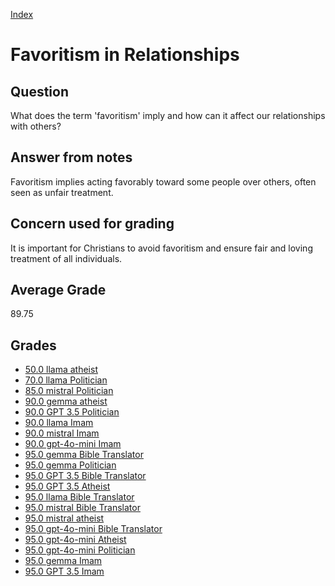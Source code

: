 
[Index](../index.md)
# Favoritism in Relationships
## Question
What does the term 'favoritism' imply and how can it affect our relationships with others?

## Answer from notes
Favoritism implies acting favorably toward some people over others, often seen as unfair treatment.

## Concern used for grading
It is important for Christians to avoid favoritism and ensure fair and loving treatment of all individuals.

## Average Grade
89.75

## Grades
 * [50.0 llama atheist](../answers/llama_atheist/Favoritism_in_Relationships.md)
 * [70.0 llama Politician](../answers/llama_Politician/Favoritism_in_Relationships.md)
 * [85.0 mistral Politician](../answers/mistral_Politician/Favoritism_in_Relationships.md)
 * [90.0 gemma atheist](../answers/gemma_atheist/Favoritism_in_Relationships.md)
 * [90.0 GPT 3.5 Politician](../answers/GPT_3.5_Politician/Favoritism_in_Relationships.md)
 * [90.0 llama Imam](../answers/llama_Imam/Favoritism_in_Relationships.md)
 * [90.0 mistral Imam](../answers/mistral_Imam/Favoritism_in_Relationships.md)
 * [90.0 gpt-4o-mini Imam](../answers/gpt-4o-mini_Imam/Favoritism_in_Relationships.md)
 * [95.0 gemma Bible Translator](../answers/gemma_Bible_Translator/Favoritism_in_Relationships.md)
 * [95.0 gemma Politician](../answers/gemma_Politician/Favoritism_in_Relationships.md)
 * [95.0 GPT 3.5 Bible Translator](../answers/GPT_3.5_Bible_Translator/Favoritism_in_Relationships.md)
 * [95.0 GPT 3.5 Atheist](../answers/GPT_3.5_Atheist/Favoritism_in_Relationships.md)
 * [95.0 llama Bible Translator](../answers/llama_Bible_Translator/Favoritism_in_Relationships.md)
 * [95.0 mistral Bible Translator](../answers/mistral_Bible_Translator/Favoritism_in_Relationships.md)
 * [95.0 mistral atheist](../answers/mistral_atheist/Favoritism_in_Relationships.md)
 * [95.0 gpt-4o-mini Bible Translator](../answers/gpt-4o-mini_Bible_Translator/Favoritism_in_Relationships.md)
 * [95.0 gpt-4o-mini Atheist](../answers/gpt-4o-mini_Atheist/Favoritism_in_Relationships.md)
 * [95.0 gpt-4o-mini Politician](../answers/gpt-4o-mini_Politician/Favoritism_in_Relationships.md)
 * [95.0 gemma Imam](../answers/gemma_Imam/Favoritism_in_Relationships.md)
 * [95.0 GPT 3.5 Imam](../answers/GPT_3.5_Imam/Favoritism_in_Relationships.md)
